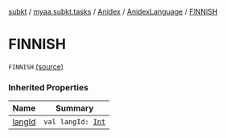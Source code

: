 [subkt](../../../index.md) / [myaa.subkt.tasks](../../index.md) / [Anidex](../index.md) / [AnidexLanguage](index.md) / [FINNISH](./-f-i-n-n-i-s-h.md)

# FINNISH

`FINNISH` [(source)](https://github.com/Myaamori/SubKt/blob/0.1.19/src/main/kotlin/myaa/subkt/tasks/tasks.kt#L1084)

### Inherited Properties

| Name | Summary |
|---|---|
| [langId](lang-id.md) | `val langId: `[`Int`](https://kotlinlang.org/api/latest/jvm/stdlib/kotlin/-int/index.html) |
